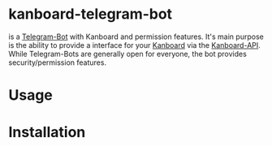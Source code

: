 # kanboard-telegram-bot
is a [Telegram-Bot](https://core.telegram.org/bots) with Kanboard and permission features.
It's main purpose is the ability to provide a interface for your [Kanboard](https://github.com/kanboard/) via the [Kanboard-API](https://docs.kanboard.org/en/latest/api/index.html).
While Telegram-Bots are generally open for everyone, the bot provides security/permission features.

# Usage


# Installation
